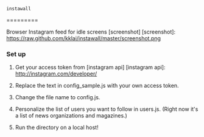  	instawall
=========

Browser Instagram feed for idle screens
[screenshot]
[screenshot]: https://raw.github.com/kklai/instawall/master/screenshot.png

### Set up

1. Get your access token from [instagram api]
[instagram api]: http://instagram.com/developer/

2. Replace the text in config_sample.js with your own access token.

3. Change the file name to config.js.

4. Personalize the list of users you want to follow in users.js. (Right now it's a list of news organizations and magazines.)

4. Run the directory on a local host!